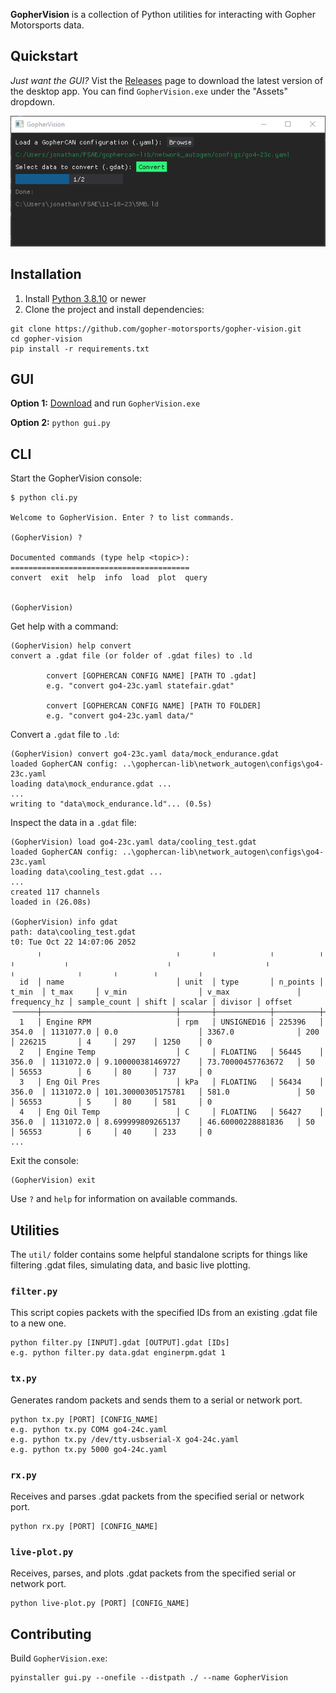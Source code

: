 **GopherVision** is a collection of Python utilities for interacting with Gopher Motorsports data.

## Quickstart

_Just want the GUI?_ Vist the [Releases](https://github.com/gopher-motorsports/gopher-vision/releases) page to download the latest version of the desktop app. You can find `GopherVision.exe` under the "Assets" dropdown.

![](img/parser.png)

## Installation

1. Install [Python 3.8.10](https://www.python.org/downloads/) or newer
2. Clone the project and install dependencies:
```
git clone https://github.com/gopher-motorsports/gopher-vision.git
cd gopher-vision
pip install -r requirements.txt
```

## GUI

**Option 1:** [Download](https://github.com/gopher-motorsports/gopher-vision/releases) and run `GopherVision.exe`

**Option 2:** `python gui.py`

## CLI

Start the GopherVision console:
```console
$ python cli.py

Welcome to GopherVision. Enter ? to list commands.

(GopherVision) ?

Documented commands (type help <topic>):
========================================
convert  exit  help  info  load  plot  query


(GopherVision)
```

Get help with a command:
```console
(GopherVision) help convert
convert a .gdat file (or folder of .gdat files) to .ld

        convert [GOPHERCAN CONFIG NAME] [PATH TO .gdat]
        e.g. "convert go4-23c.yaml statefair.gdat"

        convert [GOPHERCAN CONFIG NAME] [PATH TO FOLDER]
        e.g. "convert go4-23c.yaml data/"
```

Convert a `.gdat` file to `.ld`:
```console
(GopherVision) convert go4-23c.yaml data/mock_endurance.gdat
loaded GopherCAN config: ..\gophercan-lib\network_autogen\configs\go4-23c.yaml
loading data\mock_endurance.gdat ...
...
writing to "data\mock_endurance.ld"... (0.5s)
```

Inspect the data in a `.gdat` file:
```console
(GopherVision) load go4-23c.yaml data/cooling_test.gdat
loaded GopherCAN config: ..\gophercan-lib\network_autogen\configs\go4-23c.yaml
loading data\cooling_test.gdat ...
...
created 117 channels
loaded in (26.08s)

(GopherVision) info gdat
path: data\cooling_test.gdat
t0: Tue Oct 22 14:07:06 2052
      ╷                              ╷       ╷            ╷          ╷        ╷           ╷                      ╷                     ╷              ╷              ╷       ╷        ╷         ╷
  id  │ name                         │ unit  │ type       │ n_points │ t_min  │ t_max     │ v_min                │ v_max               │ frequency_hz │ sample_count │ shift │ scalar │ divisor │ offset  
╶─────┼──────────────────────────────┼───────┼────────────┼──────────┼────────┼───────────┼──────────────────────┼─────────────────────┼──────────────┼──────────────┼───────┼────────┼─────────┼────────╴
  1   │ Engine RPM                   │ rpm   │ UNSIGNED16 │ 225396   │ 354.0  │ 1131077.0 │ 0.0                  │ 3367.0              │ 200          │ 226215       │ 4     │ 297    │ 1250    │ 0
  2   │ Engine Temp                  │ C     │ FLOATING   │ 56445    │ 356.0  │ 1131072.0 │ 9.100000381469727    │ 73.70000457763672   │ 50           │ 56553        │ 6     │ 80     │ 737     │ 0
  3   │ Eng Oil Pres                 │ kPa   │ FLOATING   │ 56434    │ 356.0  │ 1131072.0 │ 101.30000305175781   │ 581.0               │ 50           │ 56553        │ 5     │ 80     │ 581     │ 0
  4   │ Eng Oil Temp                 │ C     │ FLOATING   │ 56427    │ 356.0  │ 1131072.0 │ 8.699999809265137    │ 46.60000228881836   │ 50           │ 56553        │ 6     │ 40     │ 233     │ 0
...
```

Exit the console:
```console
(GopherVision) exit
```

Use `?` and `help` for information on available commands.

## Utilities

The `util/` folder contains some helpful standalone scripts for things like filtering .gdat files, simulating data, and basic live plotting.

### `filter.py`

This script copies packets with the specified IDs from an existing .gdat file to a new one.
```
python filter.py [INPUT].gdat [OUTPUT].gdat [IDs]
e.g. python filter.py data.gdat enginerpm.gdat 1
```

### `tx.py`

Generates random packets and sends them to a serial or network port.
```
python tx.py [PORT] [CONFIG_NAME]
e.g. python tx.py COM4 go4-24c.yaml
e.g. python tx.py /dev/tty.usbserial-X go4-24c.yaml
e.g. python tx.py 5000 go4-24c.yaml
```

### `rx.py`

Receives and parses .gdat packets from the specified serial or network port.
```
python rx.py [PORT] [CONFIG_NAME]
```

### `live-plot.py`

Receives, parses, and plots .gdat packets from the specified serial or network port.
```
python live-plot.py [PORT] [CONFIG_NAME]
```

## Contributing

Build `GopherVision.exe`:
```
pyinstaller gui.py --onefile --distpath ./ --name GopherVision
```

